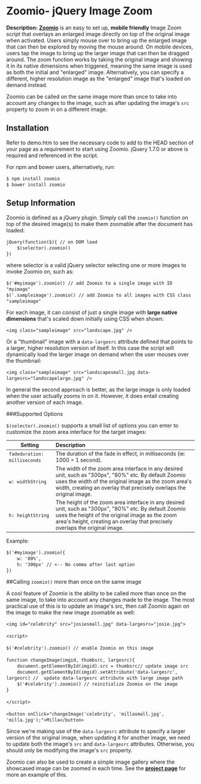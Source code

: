 # Zoomio- jQuery Image Zoom

**Description:**  **[Zoomio](http://dynamicdrive.com/dynamicindex4/zoomio/)** is an easy to set up, **mobile friendly** Image Zoom script that overlays an enlarged image directly on top of the original image when activated. Users simply mouse over to bring up the enlarged image that can then be explored by moving the mouse around. On mobile devices, users tap the image to bring up the larger image that can then be dragged around.  The zoom function works by taking the original image and showing it in its native dimensions when triggered, meaning the same image is used as both the initial and "enlarged" image. Alternatively, you can specify a different, higher resolution image as the "enlarged" image that's loaded on demand instead.

Zoomio can be called on the same image more than once to take into account any changes to the image, such as after updating the image's `src` property to zoom in on a different image.

## Installation
Refer to demo.htm to see the necessary code to add to the HEAD section of your page as a requirement to start using Zoomio. jQuery 1.7.0 or above is required and referenced in the script.

For npm and bower users, alternatively, run:

    $ npm install zoomio
    $ bower install zoomio

## Setup Information
Zoomio is defined as a jQuery plugin. Simply call the `zoomio()` function on top of the desired image(s) to make them zoomable after the document has loaded:

    jQuery(function($){ // on DOM load
    	$(selector).zoomio()
    })

where selector is a valid jQuery selector selecting one or more images to invoke Zoomio on, such as:

    $('#myimage').zoomio() // add Zoomio to a single image with ID "myimage"
    $('.sampleimage').zoomio() // add Zoomio to all images with CSS class "sampleimage"

For each image, it can consist of just a single image with **large native dimensions** that's scaled down initially using CSS when shown:

    <img class="sampleimage" src="landscape.jpg" />

Or a "thumbnail" image with a `data-largesrc` attribute defined that points to a larger, higher resolution version of itself. In this case the script will dynamically load the larger image on demand when the user mouses over the thumbnail:

    <img class="sampleimage" src="landscapesmall.jpg data-largesrc="landscapelarge.jpg" />

In general the second approach is better, as the large image is only loaded when the user actually zooms in on it. However, it does entail creating another version of each image.

###Supported Options

`$(selector).zoomio()` supports a small list of options you can enter to customize the zoom area interface for the target images:

| Setting        | Description           |
| ------------- |:-------------|
| `fadeduration: milliseconds`      | The duration of the fade in effect, in milliseconds (ie: 1000 = 1 second). |
| `w: widthString`      | The width of the zoom area interface in any desired unit, such as "300px", "80%" etc. By default Zoomio uses the width of the original image as the zoom area's width, creating an overlay that precisely overlaps the original image. |
| `h: heightString` | The height of the zoom area interface in any desired unit, such as "300px", "80%" etc. By default Zoomio uses the height of the original image as the zoom area's height, creating an overlay that precisely overlaps the original image. |
Example:

    $('#myimage').zoomio({
    	w: '80%',
    	h: '300px' // <-- No comma after last option
    })
##Calling `zoomio()` more than once on the same image

A cool feature of Zoomio is the ability to be called more than once on the same image, to take into account any changes made to the image. The most practical use of this is to update an image's src, then call Zoomio again on the image to make the new image zoomable as well:

    <img id="celebrity" src="josiesmall.jpg" data-largesrc="josie.jpg">
    
    <script>
    
    $('#celebrity').zoomio() // enable Zoomio on this image
    
    function changeImage(imgid, thumbsrc, largesrc){
    	document.getElementById(imgid).src = thumbsrc// update image src
    	document.getElementById(imgid).setAttribute('data-largesrc', largesrc) //  update data-largesrc attribute with large image path
    	$('#celebrity').zoomio() // reinitialize Zoomio on the image
    }
    
    </script>
    
    <button onClick="changeImage('celebrity', 'millasmall.jpg', 'milla.jpg');">Milla</button> 

Since we're making use of the `data-largesrc` attribute to specify a larger version of the original image, when updating it for another image, we need to update both the image's `src` and `data-largesrc` attributes. Otherwise, you should only be modifying the image's `src` property.

Zoomio can also be used to create a simple image gallery where the showcased image can be zoomed in each time. See the **[project page](http://dynamicdrive.com/dynamicindex4/zoomio/)** for more an example of this.
